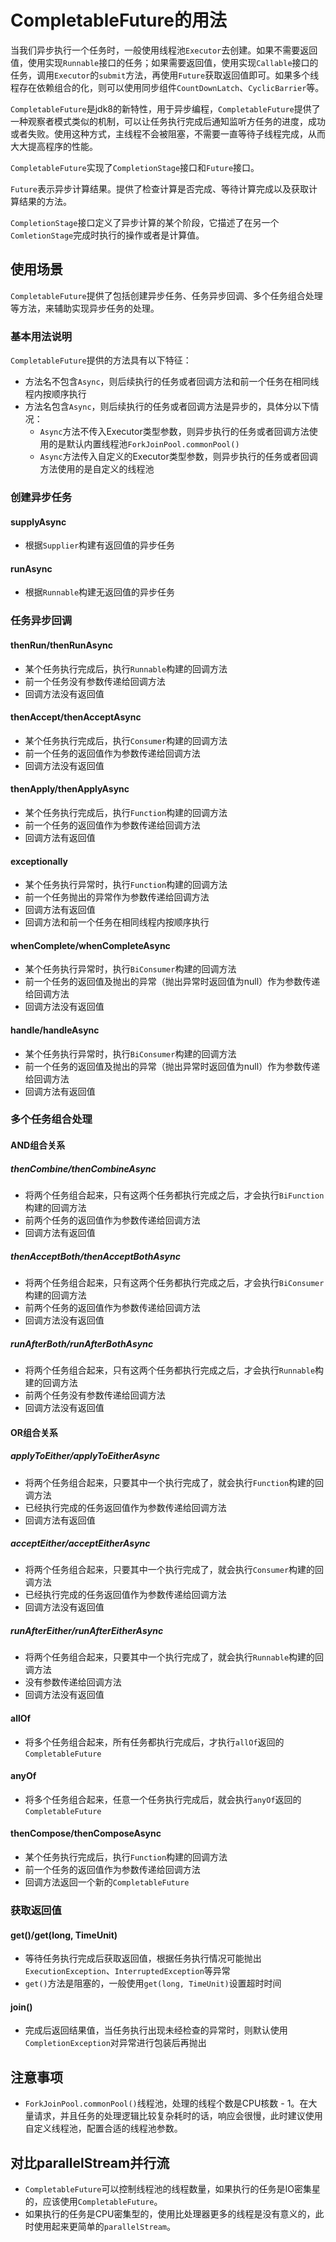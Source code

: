 # CompletableFuture的用法

当我们异步执行一个任务时，一般使用线程池`Executor`去创建。如果不需要返回值，使用实现`Runnable`接口的任务；如果需要返回值，使用实现`Callable`接口的任务，调用`Executor`的`submit`方法，再使用`Future`获取返回值即可。如果多个线程存在依赖组合的化，则可以使用同步组件`CountDownLatch`、`CyclicBarrier`等。

`CompletableFuture`是jdk8的新特性，用于异步编程，`CompletableFuture`提供了一种观察者模式类似的机制，可以让任务执行完成后通知监听方任务的进度，成功或者失败。使用这种方式，主线程不会被阻塞，不需要一直等待子线程完成，从而大大提高程序的性能。

`CompletableFuture`实现了`CompletionStage`接口和`Future`接口。

`Future`表示异步计算结果。提供了检查计算是否完成、等待计算完成以及获取计算结果的方法。

`CompletionStage`接口定义了异步计算的某个阶段，它描述了在另一个`ComletionStage`完成时执行的操作或者是计算值。
## 使用场景
`CompletableFuture`提供了包括创建异步任务、任务异步回调、多个任务组合处理等方法，来辅助实现异步任务的处理。
### 基本用法说明
`CompletableFuture`提供的方法具有以下特征：

- 方法名不包含`Async`，则后续执行的任务或者回调方法和前一个任务在相同线程内按顺序执行
- 方法名包含`Async`，则后续执行的任务或者回调方法是异步的，具体分以下情况：
   - `Async`方法不传入Executor类型参数，则异步执行的任务或者回调方法使用的是默认内置线程池`ForkJoinPool.commonPool()`
   - `Async`方法传入自定义的Executor类型参数，则异步执行的任务或者回调方法使用的是自定义的线程池
### 创建异步任务
#### supplyAsync

- 根据`Supplier`构建有返回值的异步任务
#### runAsync

- 根据`Runnable`构建无返回值的异步任务
### 任务异步回调
#### thenRun/thenRunAsync

- 某个任务执行完成后，执行`Runnable`构建的回调方法
- 前一个任务没有参数传递给回调方法
- 回调方法没有返回值
#### thenAccept/thenAcceptAsync

- 某个任务执行完成后，执行`Consumer`构建的回调方法
- 前一个任务的返回值作为参数传递给回调方法
- 回调方法没有返回值
#### thenApply/thenApplyAsync

- 某个任务执行完成后，执行`Function`构建的回调方法
- 前一个任务的返回值作为参数传递给回调方法
- 回调方法有返回值
#### exceptionally

- 某个任务执行异常时，执行`Function`构建的回调方法
- 前一个任务抛出的异常作为参数传递给回调方法
- 回调方法有返回值
- 回调方法和前一个任务在相同线程内按顺序执行
#### whenComplete/whenCompleteAsync

- 某个任务执行异常时，执行`BiConsumer`构建的回调方法
- 前一个任务的返回值及抛出的异常（抛出异常时返回值为null）作为参数传递给回调方法
- 回调方法没有返回值
#### handle/handleAsync

- 某个任务执行异常时，执行`BiConsumer`构建的回调方法
- 前一个任务的返回值及抛出的异常（抛出异常时返回值为null）作为参数传递给回调方法
- 回调方法有返回值
### 多个任务组合处理
#### AND组合关系
##### thenCombine/thenCombineAsync

- 将两个任务组合起来，只有这两个任务都执行完成之后，才会执行`BiFunction`构建的回调方法
- 前两个任务的返回值作为参数传递给回调方法
- 回调方法有返回值
##### thenAcceptBoth/thenAcceptBothAsync

- 将两个任务组合起来，只有这两个任务都执行完成之后，才会执行`BiConsumer`构建的回调方法
- 前两个任务的返回值作为参数传递给回调方法
- 回调方法没有返回值
##### runAfterBoth/runAfterBothAsync

- 将两个任务组合起来，只有这两个任务都执行完成之后，才会执行`Runnable`构建的回调方法
- 前两个任务没有参数传递给回调方法
- 回调方法没有返回值
#### OR组合关系
##### applyToEither/applyToEitherAsync

- 将两个任务组合起来，只要其中一个执行完成了，就会执行`Function`构建的回调方法
- 已经执行完成的任务返回值作为参数传递给回调方法
- 回调方法有返回值
##### acceptEither/acceptEitherAsync

- 将两个任务组合起来，只要其中一个执行完成了，就会执行`Consumer`构建的回调方法
- 已经执行完成的任务返回值作为参数传递给回调方法
- 回调方法没有返回值
##### runAfterEither/runAfterEitherAsync

- 将两个任务组合起来，只要其中一个执行完成了，就会执行`Runnable`构建的回调方法
- 没有参数传递给回调方法
- 回调方法没有返回值
#### allOf

- 将多个任务组合起来，所有任务都执行完成后，才执行`allOf`返回的`CompletableFuture`
#### anyOf

- 将多个任务组合起来，任意一个任务执行完成后，就会执行`anyOf`返回的`CompletableFuture`
#### thenCompose/thenComposeAsync

- 某个任务执行完成后，执行`Function`构建的回调方法
- 前一个任务的返回值作为参数传递给回调方法
- 回调方法返回一个新的`CompletableFuture`
### 获取返回值
#### get()/get(long, TimeUnit)

- 等待任务执行完成后获取返回值，根据任务执行情况可能抛出`ExecutionException`、`InterruptedException`等异常
- `get()`方法是阻塞的，一般使用`get(long, TimeUnit)`设置超时时间
#### join()

- 完成后返回结果值，当任务执行出现未经检查的异常时，则默认使用`CompletionException`对异常进行包装后再抛出
## 注意事项

- `ForkJoinPool.commonPool()`线程池，处理的线程个数是CPU核数 - 1。在大量请求，并且任务的处理逻辑比较复杂耗时的话，响应会很慢，此时建议使用自定义线程池，配置合适的线程池参数。
## 对比parallelStream并行流

- `CompletableFuture`可以控制线程池的线程数量，如果执行的任务是IO密集星的，应该使用`CompletableFuture`。
- 如果执行的任务是CPU密集型的，使用比处理器更多的线程是没有意义的，此时使用起来更简单的`parallelStream`。

